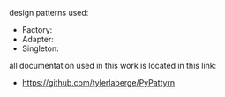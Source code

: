 design patterns used:
* Factory:
* Adapter:
* Singleton:

all documentation used in this work is located in this link:

* https://github.com/tylerlaberge/PyPattyrn